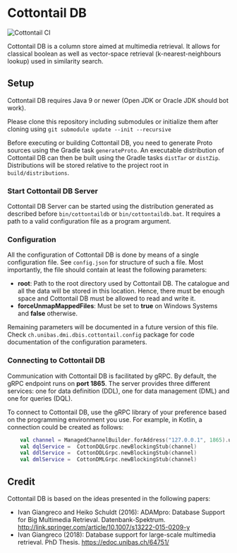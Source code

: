 # Cottontail DB

![Cottontail CI](https://github.com/ppanopticon/cottontaildb/workflows/Cottontail%20CI/badge.svg?branch=master)

Cottontail DB is a column store aimed at multimedia retrieval. It allows for classical boolean as well as vector-space retrieval (k-nearest-neighbours lookup) used in similarity search.

## Setup
Cottontail DB requires Java 9 or newer (Open JDK or Oracle JDK should bot work).

Please clone this repository including submodules or initialize them after cloning using `git submodule update --init --recursive`

Before executing or building Cottontail DB, you need to generate Proto sources using the Gradle task `generateProto`. An executable distribution of Cottontail DB can then be built using the 
Gradle tasks `distTar` or `distZip`. Distributions will be stored relative to the project root in `build/distributions`.

### Start Cottontail DB Server
Cottontail DB Server can be started using the distribution generated as described before `bin/cottontaildb` or `bin/cottontaildb.bat`. It requires a path to a valid configuration file as a program argument.

### Configuration
All the configuration of Cottontail DB is done by means of a single configuration file. See `config.json` for structure of such a file. Most importantly, the file should contain at least the following
parameters:

* __root__: Path to the root directory used by Cottontail DB. The catalogue and all the data will be stored in this location. Hence, there must be enough space and Cottontail DB must be allowed to read and write it.
* __forceUnmapMappedFiles__: Must be set to __true__ on Windows Systems and __false__ otherwise.

Remaining parameters will be documented in a future version of this file. Check `ch.unibas.dmi.dbis.cottontail.config` package for code documentation of the configuration parameters.

### Connecting to Cottontail DB
Communication with Cottontail DB is facilitated by gRPC. By default, the gRPC endpoint runs on __port 1865__. The server provides three different services: one for data definition (DDL), one for
data management (DML) and one for queries (DQL).

To connect to Cottontail DB, use the gRPC library of your preference based on the programming environment you use. For example, in Kotlin, a connection could be created as follows:

```kotlin
    val channel = ManagedChannelBuilder.forAddress("127.0.0.1", 1865).usePlaintext().build()
    val dqlService =  CottonDQLGrpc.newBlockingStub(channel)
    val ddlService =  CottonDDLGrpc.newBlockingStub(channel)
    val dmlService =  CottonDMLGrpc.newBlockingStub(channel)
```

## Credit
Cottontail DB is based on the ideas presented in the following papers:

- Ivan Giangreco and Heiko Schuldt (2016): ADAMpro: Database Support for Big Multimedia Retrieval. Datenbank-Spektrum.
http://link.springer.com/article/10.1007/s13222-015-0209-y
- Ivan Giangreco (2018): Database support for large-scale multimedia retrieval. PhD Thesis. https://edoc.unibas.ch/64751/
